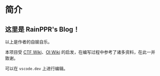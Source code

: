 # 简介

## 这里是 **RainPPR's Blog**！

以上是作者的自娱自乐。

本项目受 [CTF Wiki](https://ctf-wiki.org/)、[OI Wiki](https://oi-wiki.org/) 的启发，在编写过程中参考了诸多资料，在此一并致谢。

可以在 `vscode.dev` 上进行编辑。

